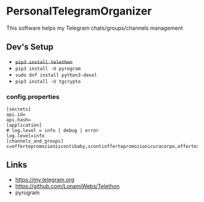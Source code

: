 # PersonalTelegramOrganizer

This software helps my Telegram chats/groups/channels management

## Dev's Setup

+ ~~```pip3 install telethon```~~
+ ```pip3 install -U pyrogram```
+ ```sudo dnf install python3-devel```
+ ```pip3 install -U tgcrypto```

### config.properties

```
[secrets]
api.id=
api.hash=
[application]
# log.level = info | debug | error
log.level=info
[channels_and_groups]
c=offertepromozioniscontibaby,scontioffertepromozionicuracorpo,offertescontipromozionielettro,schedevideooffertepromozioni,liberioltre,cascorossoclub,cascorossoit,MotoGPnotizie,salottoprogrammatori,lucasalvadoricommunity,ptkdev_support_italian,entropyforlife,ClubWallapop,buscapiso,we_are_devs,circolettodevs,developerslifechannel,SteamDeckPortatil,pyrogramchat,trabajaenbarcelona,rybikESP,albertonaska,newfriendsinbarcelonaaa,r_linuxmemes
```

## Links

+ https://my.telegram.org
+ https://github.com/LonamiWebs/Telethon
+ pyrogram
